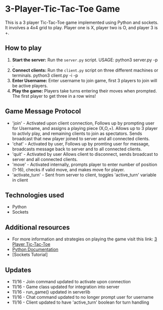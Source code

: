 # 3-Player-Tic-Tac-Toe Game
This is a 3 player Tic-Tac-Toe game implemented using Python and sockets. It involves a 4x4 grid to play. Player one is X, player two is O, and player 3 is +.

## How to play
1. **Start the server:** Run the `server.py` script. USAGE: python3 server.py -p <port>.
2. **Connect clients:** Run the `client.py` script on three different machines or terminals. python3 client.py -i <Server IP> -p <port>
3. **Enter Username:** Enter username to join game, first 3 players to join will be active players.
3. **Play the game:** Players take turns entering their moves when prompted. The first player to get three in a row wins!

## Game Message Protocol
* 'join' - Activated upon client connection, Follows up by prompting user for Username, and assigns a playing piece (X,O,+). Allows up to 3 player to activly play, and remaining clients to join as spectators. Sends broadcast that new player joined to server and all connected clients.
* 'chat' - Activated by user, Follows up by promting user for message, broadcasts message back to server and to all connected clients.
* 'quit' - Activated by user Allows client to disconnect, sends broadcast to server and all connected clients.
* 'move' - Activated internally, prompts player to enter number of position (1-16), checks if valid move, and makes move for player.
* 'activate_turn' - Sent from server to client, toggles 'active_turn' variable in client


## Technologies used
* Python
* Sockets

## Additional resources
* For more information and strategies on playing the game visit this link: [3 Player Tic-Tac-Toe](https://tictactoefree.com/tips/3-player-tic-tac-toe)
* [Python Documentation](https://docs.python.org/3/)
* [Sockets Tutorial]

## Updates
* 11/16 - Join command updated to activate upon connection
* 11/16 - Game class updated for integration into server
* 11/16 - run_game() updated in serverlib
* 11/16 - Chat command updated to no longer prompt user for username
* 11/16 - Client updated to have 'active_turn' boolean for turn handling



